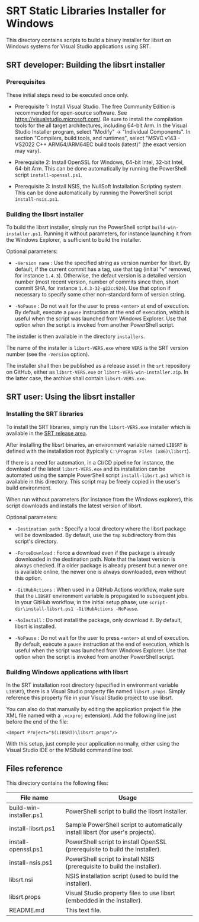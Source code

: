 # SRT Static Libraries Installer for Windows

This directory contains scripts to build a binary installer for
libsrt on Windows systems for Visual Studio applications using SRT.

## SRT developer: Building the libsrt installer

### Prerequisites

These initial steps need to be executed once only.

- Prerequisite 1: Install Visual Studio. The free Community Edition is recommended
  for open-source software. See https://visualstudio.microsoft.com/. Be sure to
  install the compilation tools for the all target architectures, including 64-bit Arm.
  In the Visual Studio Installer program, select "Modify" -> "Individual Components".
  In section "Compilers, build tools, and runtimes", select "MSVC v143 - VS2022 C++
  ARM64/ARM64EC build tools (latest)" (the exact version may vary).

- Prerequisite 2: Install OpenSSL for Windows, 64-bit Intel, 32-bit Intel, 64-bit Arm.
  This can be done automatically by running the PowerShell script `install-openssl.ps1`.

- Prerequisite 3: Install NSIS, the NullSoft Installation Scripting system.
  This can be done automatically by running the PowerShell script `install-nsis.ps1`.

### Building the libsrt installer

To build the libsrt installer, simply run the PowerShell script `build-win-installer.ps1`.
Running it without parameters, for instance launching it from the Windows Explorer, is
sufficient to build the installer.

Optional parameters:

- `-Version name` :
  Use the specified string as version number for libsrt. By default, if the
  current commit has a tag, use that tag (initial "v" removed, for instance
  `1.4.3`). Otherwise, the defaut version is a detailed version number (most
  recent version, number of commits since then, short commit SHA, for instance
  `1.4.3-32-g22cc924`). Use that option if necessary to specify some other
  non-standard form of version string.
  
- `-NoPause` :
  Do not wait for the user to press `<enter>` at end of execution. By default,
  execute a `pause` instruction at the end of execution, which is useful
  when the script was launched from Windows Explorer. Use that option when the
  script is invoked from another PowerShell script.

The installer is then available in the directory `installers`.

The name of the installer is `libsrt-VERS.exe` where `VERS` is the SRT version number
(see the `-Version` option).

The installer shall then be published as a release asset in the `srt` repository
on GitHub, either as `libsrt-VERS.exe` or `libsrt-VERS-win-installer.zip`.
In the latter case, the archive shall contain `libsrt-VERS.exe`.

## SRT user: Using the libsrt installer

### Installing the SRT libraries

To install the SRT libraries, simply run the `libsrt-VERS.exe` installer which is
available in the [SRT release area](https://github.com/Haivision/srt/releases).

After installing the libsrt binaries, an environment variable named `LIBSRT` is
defined with the installation root (typically `C:\Program Files (x86)\libsrt`).

If there is a need for automation, in a CI/CD pipeline for instance, the download
of the latest `libsrt-VERS.exe` and its installation can be automated using the
sample PowerShell script `install-libsrt.ps1` which is available in this directory.
This script may be freely copied in the user's build environment.

When run without parameters (for instance from the Windows explorer), this
script downloads and installs the latest version of libsrt.

Optional parameters:

- `-Destination path` :
  Specify a local directory where the libsrt package will be downloaded.
  By default, use the `tmp` subdirectory from this script's directory.

- `-ForceDownload` :
  Force a download even if the package is already downloaded in the
  destination path. Note that the latest version is always checked.
  If a older package is already present but a newer one is available
  online, the newer one is always downloaded, even without this option.

- `-GitHubActions` :
  When used in a GitHub Actions workflow, make sure that the `LIBSRT`
  environment variable is propagated to subsequent jobs. In your GitHub
  workflow, in the initial setup phase, use 
  `script-dir\install-libsrt.ps1 -GitHubActions -NoPause`.

- `-NoInstall` :
  Do not install the package, only download it. By default, libsrt is installed.

- `-NoPause` :
  Do not wait for the user to press `<enter>` at end of execution. By default,
  execute a `pause` instruction at the end of execution, which is useful
  when the script was launched from Windows Explorer. Use that option when the
  script is invoked from another PowerShell script.

### Building Windows applications with libsrt

In the SRT installation root directory (specified in environment variable `LIBSRT`),
there is a Visual Studio property file named `libsrt.props`. Simply reference this
property file in your Visual Studio project to use libsrt.

You can also do that manually by editing the application project file (the XML
file named with a `.vcxproj` extension). Add the following line just before
the end of the file:

~~~
<Import Project="$(LIBSRT)\libsrt.props"/>
~~~

With this setup, just compile your application normally, either using the
Visual Studio IDE or the MSBuild command line tool.

## Files reference

This directory contains the following files:

| File name               | Usage
| ----------------------- | -----
| build-win-installer.ps1 | PowerShell script to build the libsrt installer.
| install-libsrt.ps1      | Sample PowerShell script to automatically install libsrt (for user's projects).
| install-openssl.ps1     | PowerShell script to install OpenSSL (prerequisite to build the installer).
| install-nsis.ps1        | PowerShell script to install NSIS (prerequisite to build the installer).
| libsrt.nsi              | NSIS installation script (used to build the installer).
| libsrt.props            | Visual Studio property files to use libsrt (embedded in the installer).
| README.md               | This text file.
